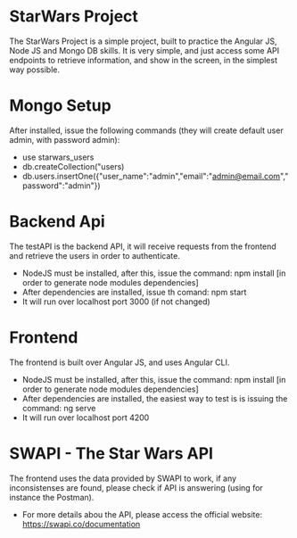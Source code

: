 # StarWars Project
The StarWars Project is a simple project, built to practice the Angular JS, Node JS and Mongo DB skills. It is very simple, and just access some API endpoints to retrieve information, and show in the screen, in the simplest way possible.

# Mongo Setup
After installed, issue the following commands (they will create default user admin, with password admin):
- use starwars_users
- db.createCollection("users)
- db.users.insertOne({"user_name":"admin","email":"admin@email.com","password":"admin"})

# Backend Api
The testAPI is the backend API, it will receive requests from the frontend and retrieve the users in order to authenticate.
- NodeJS must be installed, after this, issue the command: npm install [in order to generate node modules dependencies]
- After dependencies are installed, issue th comand: npm start
- It will run over localhost port 3000 (if not changed)

# Frontend 
The frontend is built over Angular JS, and uses Angular CLI. 
- NodeJS must be installed, after this, issue the command: npm install [in order to generate node modules dependencies]
- After dependencies are installed, the easiest way to test is is issuing the command: ng serve 
- It will run over localhost port 4200

# SWAPI - The Star Wars API
The frontend uses the data provided by SWAPI to work, if any inconsistenses are found, please check if API is answering (using for instance the Postman).
- For more details abou the API, please access the official website: https://swapi.co/documentation
